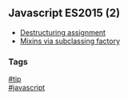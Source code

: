 ## Javascript ES2015 (2)

- [Destructuring assignment](destructuring-assignment.md)
- [Mixins via subclassing factory](mixins-via-subclassing.md)

### Tags
[#tip](../../tips.md)  
[#javascript](../javascript.md)